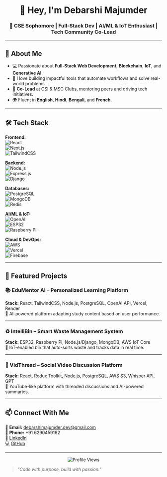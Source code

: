 <h1 align="center">👋 Hey, I'm Debarshi Majumder</h1>
<h3 align="center">🚀 CSE Sophomore | Full-Stack Dev | AI/ML & IoT Enthusiast | Tech Community Co-Lead</h3>

---

## 🌟 About Me  
- 💻 Passionate about **Full-Stack Web Development**, **Blockchain**, **IoT**, and **Generative AI**.  
- 🎯 I love building impactful tools that automate workflows and solve real-world problems.  
- 🤝 **Co-Lead** at CSI & MSC Clubs, mentoring peers and driving tech initiatives.  
- 🌍 Fluent in **English**, **Hindi**, **Bengali**, and **French**.  

---

## 🛠 Tech Stack  

**Frontend:**  
![React](https://img.shields.io/badge/-React-61DAFB?logo=react&logoColor=white&style=for-the-badge)  
![Next.js](https://img.shields.io/badge/-Next.js-000000?logo=next.js&logoColor=white&style=for-the-badge)  
![TailwindCSS](https://img.shields.io/badge/-TailwindCSS-38B2AC?logo=tailwind-css&logoColor=white&style=for-the-badge)  

**Backend:**  
![Node.js](https://img.shields.io/badge/-Node.js-339933?logo=node.js&logoColor=white&style=for-the-badge)  
![Express.js](https://img.shields.io/badge/-Express.js-000000?logo=express&logoColor=white&style=for-the-badge)  
![Django](https://img.shields.io/badge/-Django-092E20?logo=django&logoColor=white&style=for-the-badge)  

**Databases:**  
![PostgreSQL](https://img.shields.io/badge/-PostgreSQL-4169E1?logo=postgresql&logoColor=white&style=for-the-badge)  
![MongoDB](https://img.shields.io/badge/-MongoDB-47A248?logo=mongodb&logoColor=white&style=for-the-badge)  
![Redis](https://img.shields.io/badge/-Redis-DC382D?logo=redis&logoColor=white&style=for-the-badge)  

**AI/ML & IoT:**  
![OpenAI](https://img.shields.io/badge/-OpenAI-412991?logo=openai&logoColor=white&style=for-the-badge)  
![ESP32](https://img.shields.io/badge/-ESP32-000000?logo=espressif&logoColor=white&style=for-the-badge)  
![Raspberry Pi](https://img.shields.io/badge/-Raspberry%20Pi-A22846?logo=raspberrypi&logoColor=white&style=for-the-badge)  

**Cloud & DevOps:**  
![AWS](https://img.shields.io/badge/-AWS-232F3E?logo=amazon-aws&logoColor=white&style=for-the-badge)  
![Vercel](https://img.shields.io/badge/-Vercel-000000?logo=vercel&logoColor=white&style=for-the-badge)  
![Firebase](https://img.shields.io/badge/-Firebase-FFCA28?logo=firebase&logoColor=black&style=for-the-badge)  

---

## 🚀 Featured Projects  

### 📚 EduMentor AI – Personalized Learning Platform  
**Stack:** React, TailwindCSS, Node.js, PostgreSQL, OpenAI API, Vercel, Render  
🔹 AI-powered platform adapting study content based on user performance.  

---

### ♻ IntelliBin – Smart Waste Management System  
**Stack:** ESP32, Raspberry Pi, Node.js/Django, MongoDB, AWS IoT Core  
🔹 IoT-enabled bin that auto-sorts waste and tracks data in real time.  

---

### 🎥 VidThread – Social Video Discussion Platform  
**Stack:** React, Redux Toolkit, Node.js, PostgreSQL, AWS S3, Whisper API, GPT  
🔹 YouTube-like platform with threaded discussions and AI-powered summaries.  

---

## 📫 Connect With Me  

📧 **Email:** [debarshimajumder.dev@gmail.com](mailto:debarshimajumder.dev@gmail.com)  
📱 **Phone:** +91 6290459162  
💼 [LinkedIn](https://www.linkedin.com/in/debarshi-majumder-661343321/)  
💻 [GitHub](https://github.com/Neel-stack-deb)  

---

<p align="center"> 
  <img src="https://komarev.com/ghpvc/?username=Neel-stack-deb&label=Profile%20Views&color=blue&style=flat" alt="Profile Views" />  
</p>

> _"Code with purpose, build with passion."_  
